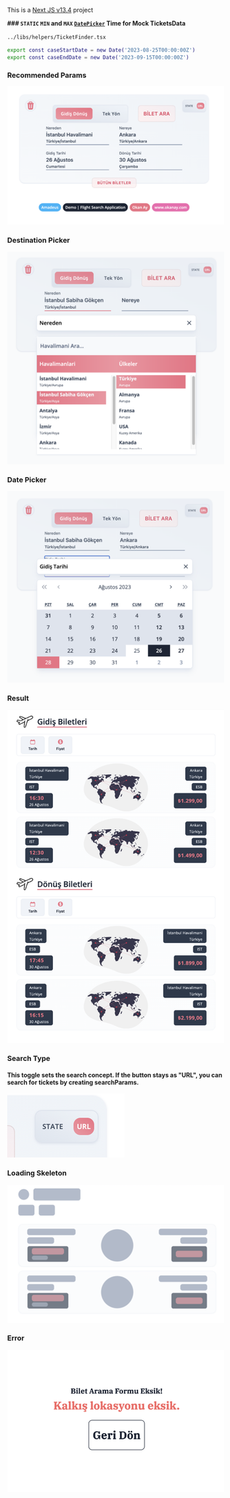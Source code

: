 This is a [Next JS v13.4](https://nextjs.org/)  project


**### `STATIC` `MIN` and `MAX` [`DatePicker`](https://github.com/okanay/flight-search-application/blob/318da71238b5f38f80652045166acd9611e1542b/src/components/UI/Date/DatePicker.tsx) Time for Mock TicketsData**



`../libs/helpers/TicketFinder.tsx`

```bash
export const caseStartDate = new Date('2023-08-25T00:00:00Z')
export const caseEndDate = new Date('2023-09-15T00:00:00Z')
```

### **Recommended Params**
![Recommended Params](./screenshots/recommendedparams.png)
### **Destination Picker**
![Destination Picker](./screenshots/destination.png)
### **Date Picker**
![Date Picker](./screenshots/datepicker.png)
### **Result**
![Best Result](./screenshots/result.png)
### **Search Type**
#### **This toggle sets the search concept. If the button stays as "URL", you can search for tickets by creating searchParams.**
![Search Type](./screenshots/searchType.png)
### **Loading Skeleton**
![Search Type](./screenshots/skeleton.png)
### **Error**
![Error](./screenshots/error.png)

